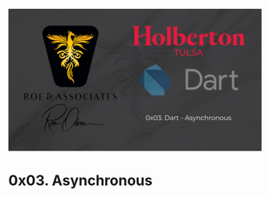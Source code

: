 ![0x03-asynchronos_bannner](https://github.com/ronroeandassociates/assets/blob/ac25e00c8ea3e6448fa74bd3691563561c3afecd/images/0x03-asynchronous_banner.png)

# 0x03. Asynchronous
